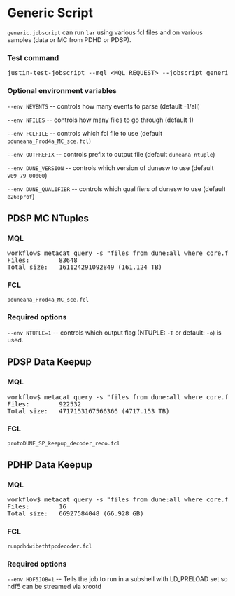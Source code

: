 # Generic Script
`generic.jobscript` can run `lar` using various fcl files and on various samples (data or MC from PDHD or PDSP).
### Test command
<pre>justin-test-jobscript --mql &lt;MQL_REQUEST&gt; --jobscript generic.jobscript
</pre>

### Optional environment variables
`--env NEVENTS` -- controls how many events to parse (default -1/all)

`--env NFILES` -- controls how many files to go through (default 1)

`--env FCLFILE` -- controls which fcl file to use (default `pduneana_Prod4a_MC_sce.fcl`)

`--env OUTPREFIX` -- controls prefix to output file (default `duneana_ntuple`) 

`--env DUNE_VERSION` -- controls which version of dunesw to use (default `v09_79_00d00`)

`--env DUNE_QUALIFIER` -- controls which qualifiers of dunesw to use (default `e26:prof`)




## PDSP MC NTuples
### MQL
<pre>
workflow$ metacat query -s "files from dune:all where core.file_type=mc and core.data_tier=full-reconstructed and art.run_type=protodune-sp and dune.requestid=RITM1115963 and mc.space_charge=yes"
Files:        83648
Total size:   161124291092849 (161.124 TB)
</pre>

### FCL
`pduneana_Prod4a_MC_sce.fcl`

### Required options
`--env NTUPLE=1` -- controls which output flag (NTUPLE: `-T` or default: `-o`) is used.

## PDSP Data Keepup
### MQL
<pre>
workflow$ metacat query -s "files from dune:all where core.file_type=detector and core.data_tier=raw and core.run_type=protodune-sp"
Files:        922532
Total size:   4717153167566366 (4717.153 TB)
</pre>

### FCL
`protoDUNE_SP_keepup_decoder_reco.fcl`

## PDHP Data Keepup
### MQL
<pre>
workflow$ metacat query -s "files from dune:all where core.file_type=detector and core.data_tier=raw and 22949 in core.runs"
Files:        16
Total size:   66927584048 (66.928 GB)
</pre>

### FCL
`runpdhdwibethtpcdecoder.fcl`

### Required options
`--env HDF5JOB=1` -- Tells the job to run in a subshell with LD_PRELOAD set so hdf5 can be streamed via xrootd
